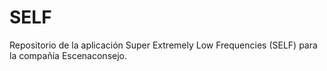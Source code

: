 # SELF
Repositorio de la aplicación Super Extremely Low Frequencies (SELF) para la compañía Escenaconsejo.
